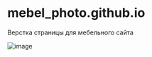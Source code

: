 # mebel_photo.github.io
Верстка страницы для мебельного сайта

![image](https://user-images.githubusercontent.com/15847929/120458826-48e3bb80-c3a0-11eb-84af-34b43008a42b.png)

